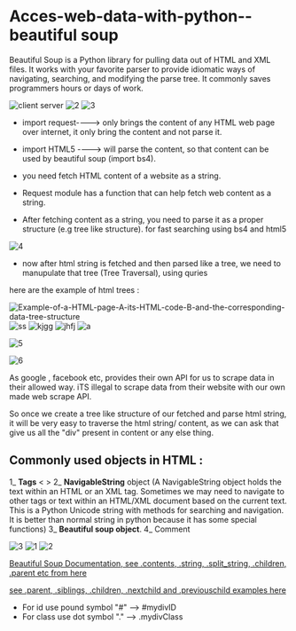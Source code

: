 # Acces-web-data-with-python--beautiful soup

Beautiful Soup is a Python library for pulling data out of HTML and XML files. It works with your favorite parser to provide idiomatic ways of navigating, searching, and modifying the parse tree. It commonly saves programmers hours or days of work.

![client server](https://user-images.githubusercontent.com/33677647/202933264-b5eeed6e-727c-4e09-a43b-1b78bd0cba24.JPG)
![2](https://user-images.githubusercontent.com/33677647/202933279-a5aa80a5-91b8-46c2-8e66-bbd304a0ee35.JPG)
![3](https://user-images.githubusercontent.com/33677647/202933283-009414c9-b15d-496d-be8c-4b0c5c47a941.JPG)

- import request----> only brings the content of any HTML web page over internet, it only bring the content and not parse it.
- import HTML5 ----> will parse the content, so that content can be used by beautiful soup (import bs4).

- you need fetch HTML content of a website as a string.
- Request module has a function that can help fetch web content as a string.
- After fetching content as a string, you need to parse it as a proper structure (e.g tree like structure). for fast searching using bs4 and html5

![4](https://user-images.githubusercontent.com/33677647/202933507-6d115c50-2ccb-4bac-aa95-4d8c5f69cbfc.JPG)

- now after html string is fetched and then parsed like a tree, we need to manupulate that tree (Tree Traversal), using quries

here are the example of html trees :

![Example-of-a-HTML-page-A-its-HTML-code-B-and-the-corresponding-data-tree-structure](https://user-images.githubusercontent.com/33677647/203140568-85ce4a3f-9de4-4db1-9e0c-dd2c450eaa42.png)
![ss](https://user-images.githubusercontent.com/33677647/203140580-7eaeee45-95e5-4cbf-92cf-6c8c1c85c144.png)
![kjgg](https://user-images.githubusercontent.com/33677647/203140598-5cac7643-65b0-4155-933e-d580b896f541.png)
![jhfj](https://user-images.githubusercontent.com/33677647/203140602-a6c830b6-fcb8-4935-8950-4224661fd1b4.png)
![a](https://user-images.githubusercontent.com/33677647/203140605-d5238b38-84a2-4bfd-a697-b6171d8d3e2a.png)


![5](https://user-images.githubusercontent.com/33677647/202933727-4cf9853a-4164-4742-a2ef-5883820cc3c3.JPG)

![6](https://user-images.githubusercontent.com/33677647/202934575-c8bd3695-ddaf-4a40-998c-e21a5ad8f024.JPG)

As google , facebook etc, provides their own API for us to scrape data in their allowed way. iTS illegal to scrape data from their website with our own made web scrape API.

So once we create a tree like structure of our fetched and parse html string, it will be very easy to traverse the html string/ content, as we can ask that give us all the "div" present in content or any else thing.

## Commonly used objects in HTML :

1_ **Tags** < >
2_ **NavigableString** object (A NavigableString object holds the text within an HTML or an XML tag. Sometimes we may need to navigate to other tags or text within an HTML/XML document based on the current text. This is a Python Unicode string with methods for searching and navigation. 
It is better than normal string in python because it has some special functions)
3_ **Beautiful soup object**.
4_ Comment

![3](https://user-images.githubusercontent.com/33677647/203195641-b850819f-0686-4af3-8fa3-b4f0c0f424e1.JPG)
![1](https://user-images.githubusercontent.com/33677647/203195652-a2d5843a-1201-474f-9151-adcb57a3cf85.JPG)
![2](https://user-images.githubusercontent.com/33677647/203195659-17425156-5571-44cc-93c7-5215be0649ff.JPG)

[Beautiful Soup Documentation, see .contents, .string, .split_string, .children, .parent etc from here](https://www.crummy.com/software/BeautifulSoup/bs4/doc/)

[see .parent, .siblings, .children, .nextchild and .previouschild examples here](https://www.crummy.com/software/BeautifulSoup/bs4/doc/#parents)

- For id use pound symbol "#" --> #mydivID
- For class use dot symbol "." --> .mydivClass
